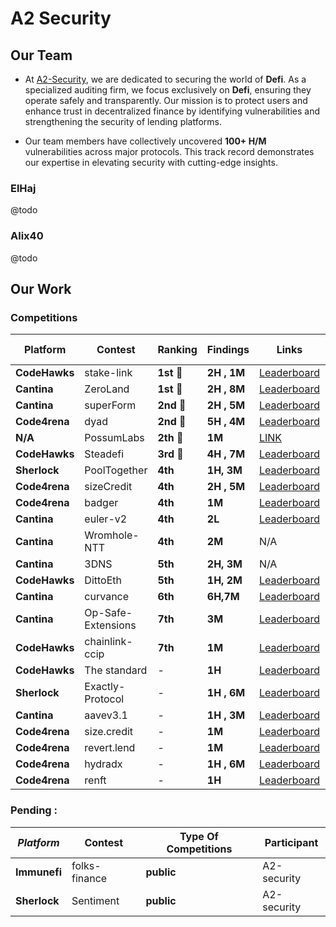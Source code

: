 # A2 Security
## Our Team

- At [A2-Security](), we are dedicated to securing the world of **Defi**. As a specialized auditing firm, we focus exclusively on **Defi**, ensuring they operate safely and transparently. Our mission is to protect users and enhance trust in decentralized finance  by identifying vulnerabilities and strengthening the security of lending platforms.

- Our team members have collectively uncovered **100+ H/M** vulnerabilities across major protocols. This track record demonstrates our expertise in elevating security with cutting-edge insights.

### ElHaj
@todo 
### Alix40
@todo 

## Our Work

###  Competitions 


| Platform   | Contest                | Ranking      | Findings   | Links                                                                                         | Type Of Competitions | Participant |
|------------|------------------------|--------------|------------|-----------------------------------------------------------------------------------------------|----------------------|-------------|
| **CodeHawks** | stake-link             | **1st** 🥇   | **2H , 1M** | [Leaderboard](https://www.codehawks.com/contests/clqf7mgla0001yeyfah59c674)                 | **Public**           | ElHaj       |
| **Cantina**  | ZeroLand               | **1st** 🥇   | **2H , 8M** | [Leaderboard](https://cantina.xyz/leaderboard/a83eaf73-9cbc-495f-8607-e55d4fdaf407)        | **Public**           | ElHaj       |
| **Cantina**  | superForm              | **2nd** 🥈   | **2H , 5M** | [Leaderboard](https://cantina.xyz/leaderboard/2cd0b038-3e32-4db6-b488-0f85b6f0e49f)        | **Public**           | ElHaj       |
| **Code4rena**| dyad                   | **2nd** 🥈   | **5H , 4M** | [Leaderboard](https://code4rena.com/audits/2024-04-dyad#top)                                | **Public**           | Alix40      |
| **N/A**     | PossumLabs             | **2th** 🥈   | **1M**     | [LINK](https://github.com/shieldify-security/audits-portfolio/blob/main/reports/PossumLabs-V2-Security-Review.pdf) | **Private**          | ElHaj       |
| **CodeHawks** | Steadefi              | **3rd** 🥉   | **4H , 7M** | [Leaderboard](https://www.codehawks.com/contests/clo38mm260001la08daw5cbuf)                 | **Public**           | ElHaj       |
| **Sherlock** | PoolTogether           | **4th**     | **1H, 3M** | [Leaderboard](https://audits.sherlock.xyz/contests/225/leaderboard)                          | **Public**           | ElHaj       |
| **Code4rena**| sizeCredit             | **4th**     | **2H , 5M** | [Leaderboard](https://code4rena.com/audits/2024-06-size#top)                                | **Public**           | ElHaj       |
| **Code4rena**| badger                 | **4th**     | **1M**     | [Leaderboard](https://code4rena.com/audits/2024-06-ebtc-zap-router#top)                      | **Public**           | Alix40      |
| **Cantina**  | euler-v2               | **4th**     | **2L**     | [Leaderboard](https://cantina.xyz/competitions/41306bb9-2bb8-4da6-95c3-66b85e11639f/leaderboard) | **Public**           | Alix40      |
| **Cantina**  | Wromhole-NTT           | **4th**     | **2M**     | N/A                                                                                           | **Private**          | ElHaj       |
| **Cantina**  | 3DNS                   | **5th**     | **2H, 3M** | N/A                                                                                           | **Private**          | ElHaj       |
| **CodeHawks** | DittoEth              | **5th**     | **1H, 2M** | [Leaderboard](https://www.codehawks.com/contests/clm871gl00001mp081mzjdlwc)                 | **Public**           | ElHaj       |
| **Cantina**  | curvance               | **6th**     | **6H,7M**  | [Leaderboard](https://cantina.xyz/competitions/ac757733-81a4-43c7-8f49-17c5b135cdff/leaderboard) | **Public**           | Alix40      |
| **Cantina**  | Op-Safe-Extensions     | **7th**     | **3M**     | [Leaderboard](https://cantina.xyz/leaderboard/d47f8096-8858-437d-a9f5-2fe85ac9b95e)        | **Public**           | ElHaj      |
| **CodeHawks** | chainlink-ccip              | **7th**   | **1M** | [Leaderboard](https://www.codehawks.com/contests/clo38mm260001la08daw5cbuf)                 | **Public**           | A2-security        |
| **CodeHawks** | The standard          | -            | **1H**     | [Leaderboard](https://www.codehawks.com/contests/clql6lvyu0001mnje1xpqcuvl)                 | **Public**           | ElHaj       |
| **Sherlock** | Exactly-Protocol       | -            | **1H , 6M**| [Leaderboard](https://audits.sherlock.xyz/contests/247/leaderboard)                          | **Public**           | ElHaj       |
| **Cantina**  | aavev3.1               | -            | **1H , 3M**| [Leaderboard](https://cantina.xyz/competitions/5ffcedec-7e2e-4717-a3e4-e9041ca541c2/leaderboard) | **Public**           | Alix40      |
| **Code4rena**| size.credit            | -            | **1M**     | [Leaderboard](https://code4rena.com/audits/2024-06-size#top)                                | **Public**           | Alix40      |
| **Code4rena**| revert.lend            | -            | **1M**     | [Leaderboard](https://code4rena.com/audits/2024-03-revert-lend#top)                           | **Public**           | Alix40      |
| **Code4rena**| hydradx                | -            | **1H , 6M**| [Leaderboard](https://code4rena.com/audits/2024-02-hydradx#top)                              | **Public**           | Alix40      |
| **Code4rena**| renft                  | -            | **1H**     | [Leaderboard](https://code4rena.com/audits/2024-01-renft#top)                                | **Public**           | Alix40      |


   ###  Pending : 
  | *Platform*   | Contest               | Type Of Competitions | Participant |
  |------------|------------------------|----------------------|------------------------------------|
  | **Immunefi**| folks-finance          | **public**          | A2-security       |
  | **Sherlock**| Sentiment        | **public**          | A2-security       |
